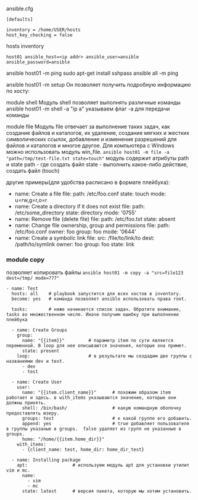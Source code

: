 
ansible.cfg
```
[defaults]

inventory = /home/USER/hosts
host_key_checking = false
```
hosts inventory

```
host01 ansible_host=<ip addr> ansible_user=ansible ansible_password=ansible
```
ansible host01 -m ping
sudo apt-get install sshpass
ansible all -m ping


ansible host01 -m setup   Он позволяет получить подробную информацию по хосту:

module shell 
Модуль shell позволяет выполнять различные команды
ansible host01 -m shell -a "ip a" указываем флаг -a для передачи команды



module file
Модуль file отвечает за выполнение таких задач, как создание файлов и каталогов, их удаление, создание мягких и жестких символических ссылок, добавление и изменение разрешений для файлов и каталогов и многое другое. Для компьютера с Windows можно использовать модуль win_file.
`ansible host01 -m file -a "path=/tmp/test-file.txt state=touch"`
модуль содержит атрибуты path и state
path - где создать файл
state - выполнить какое-либо действие, создать файл (touch)

другие примеры(для удобства расписано в формате плейбука):
 - name: Create a file
    file:
      path: /etc/foo.conf
      state: touch
      mode: u=rw,g=r,o=r
  - name: Create a directory if it does not exist
    file:
      path: /etc/some_directory
      state: directory
      mode: '0755'
  - name: Remove file (delete file)
    file:
      path: /etc/foo.txt
      state: absent
  - name: Change file ownership, group and permissions
    file:
      path: /etc/foo.conf
      owner: foo
      group: foo
      mode: '0644'
  - name: Create a symbolic link
    file:
      src: /file/to/link/to
      dest: /path/to/symlink
      owner: foo
      group: foo
      state: link


### module copy
позволяет копировать файлы
`ansible host01 -m copy -a "src=file123 dest=/tmp/ mode=777"`


```
- name: Test
  hosts: all    # playbook запустится для всех хостов в inventory.
  become: yes   # команда позволяет ansible использовать права root.

  tasks:        # ниже начинается список задач. Обратите внимание, tasks во множественном числе. Иначе получим ошибку при выполнении плейбука

  - name: Create Groups
    group:
      name: "{{item}}"         # параметр item по сути является переменной. В loop для нее описываются значения, которые она примет.
      state: present
    loop:                      # в результате мы создадим две группы с названиями dev и test.
      - dev
      - test

  - name: Create User
    user:
      name: "{{item.client_name}}"      # похожим образом item работает и здесь. в with_items указываются значение, которые они должны принять.
      shell: /bin/bash/                 # какую командную оболочку предоставлять юзеру.
      groups: test                      # к какой группе его добавить.
      append: yes                       # true добавляет пользователя в группы указаные в groups.  false удаляет из групп не указанные в groups.
      home: "/home/{{item.home_dir}}"
    with_items:
      - {client_name: test, home_dir: home_dir_test}

  - name: Installing package
    apt:                 # используем модуль apt для установки утилит vim и mc.
      name:
        - vim
        - mc
      state: latest      # версия пакета, которую мы хотим установить.
```